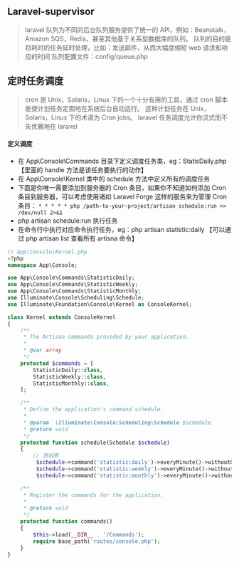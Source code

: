 ## Laravel-supervisor

> laravel 队列为不同的后台队列服务提供了统一的 API，例如：Beanstalk，Amazon SQS，Redis，甚至其他基于关系型数据库的队列。
> 队列的目的是将耗时的任务延时处理，比如：发送邮件，从而大幅度缩短 web 请求和响应的时间
> 队列配置文件：config/queue.php

## 定时任务调度

> cron 是 Unix，Solaris，Linux 下的一个十分有用的工具，通过 cron 脚本能使计划任务定期地在系统后台自动运行。
> 这种计划任务在 Unix，Solaris，Linux 下的术语为 Cron jobs。
> laravel 任务调度允许你流式而不失优雅地在 laravel

#### 定义调度

- 在 App\Console\Commands 目录下定义调度任务类，eg：StatisDaily.php【里面的 handle 方法是该任务要执行的动作】
- 在 App\Console\Kernel 类中的 schedule 方法中定义所有的调度任务
- 下面是你唯一需要添加到服务器的 Cron 条目，如果你不知道如何添加 Cron 条目到服务器，可以考虑使用诸如 Laravel Forge 这样的服务来为管理 Cron 条目： `* * * * * php /path-to-your-project/artisan schedule:run >> /dev/null 2>&1`
- php artisan schedule:run 执行任务
- 在命令行中执行对应命令执行任务，eg：php artisan statistic:daily 【可以通过 php artisan list 查看所有 artisna 命令】

```php
// App\Console\Kernel.php
<?php
namespace App\Console;

use App\Console\Commands\StatisticDaily;
use App\Console\Commands\StatisticWeekly;
use App\Console\Commands\StatisticMonthly;
use Illuminate\Console\Scheduling\Schedule;
use Illuminate\Foundation\Console\Kernel as ConsoleKernel;

class Kernel extends ConsoleKernel
{
    /**
     * The Artisan commands provided by your application.
     *
     * @var array
     */
    protected $commands = [
        StatisticDaily::class,
        StatisticWeekly::class,
        StatisticMonthly::class,
    ];

    /**
     * Define the application's command schedule.
     *
     * @param  \Illuminate\Console\Scheduling\Schedule $schedule
     * @return void
     */
    protected function schedule(Schedule $schedule)
    {
        // 测试用
         $schedule->command('statistic:daily')->everyMinute()->withoutOverlapping();
         $schedule->command('statistic:weekly')->everyMinute()->withoutOverlapping();
         $schedule->command('statistic:monthly')->everyMinute()->withoutOverlapping();

    /**
     * Register the commands for the application.
     *
     * @return void
     */
    protected function commands()
    {
        $this->load(__DIR__ . '/Commands');
        require base_path('routes/console.php');
    }
}
```
